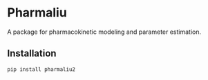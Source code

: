 # Pharmaliu

A package for pharmacokinetic modeling and parameter estimation.

## Installation

```bash
pip install pharmaliu2